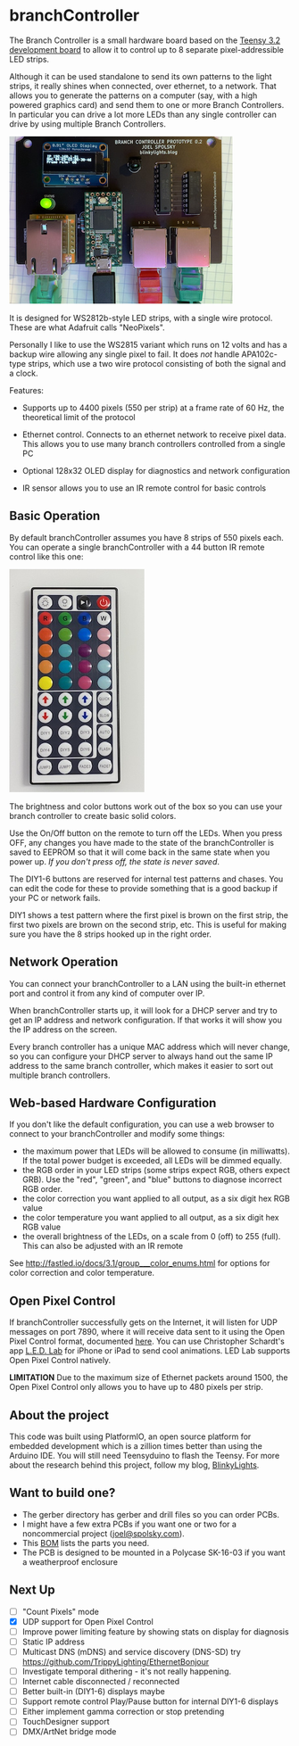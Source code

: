 branchController
================

The Branch Controller is a small hardware board based on the [Teensy 3.2 development board](https://www.pjrc.com/store/teensy32.html) to allow it to control up to 8 separate pixel-addressible LED strips.

Although it can be used standalone to send its own patterns to the light strips, it really shines when connected, over ethernet, to a network. That allows you to generate the patterns on a computer (say, with a high powered graphics card) and send them to one or more Branch Controllers. In particular you can drive a lot more LEDs than any single controller can drive by using multiple Branch Controllers.

![Branch Controller](doc/BranchController.jpg)

It is designed for WS2812b-style LED strips, with a single wire protocol. These are what Adafruit calls "NeoPixels".

Personally I like to use the WS2815 variant which runs on 12 volts and has a backup wire allowing any single pixel to fail. It does *not* handle APA102c-type strips, which use a two wire protocol consisting of both the signal and a clock.

Features:

* Supports up to 4400 pixels (550 per strip) at a frame rate of 60 Hz, the theoretical limit of the protocol

* Ethernet control. Connects to an ethernet network to receive pixel data. This allows you to use many branch controllers controlled from a single PC

* Optional 128x32 OLED display for diagnostics and network configuration

* IR sensor allows you to use an IR remote control for basic controls

Basic Operation
---------------

By default branchController assumes you have 8 strips of 550 pixels each. You can operate a single branchController with a 44 button IR remote control like this one:

![44 button IR remote control](doc/44buttonIR.jpg)

The brightness and color buttons work out of the box so you can use your branch controller to create basic solid colors. 

Use the On/Off button on the remote to turn off the LEDs. When you press OFF, any changes you have made to the state of the branchController is saved to EEPROM so that it will come back in the same state when you power up. *If you don't press off, the state is never saved*.

The DIY1-6 buttons are reserved for internal test patterns and chases. You can edit the code for these to provide something that is a good backup if your PC or network fails.

DIY1 shows a test pattern where the first pixel is brown on the first strip, the first two pixels are brown on the second strip, etc. This is useful for making sure you have the 8 strips hooked up in the right order.

Network Operation
-----------------

You can connect your branchController to a LAN using the built-in ethernet port and control it from any kind of computer over IP.

When branchController starts up, it will look for a DHCP server and try to get an IP address and network configuration. If that works it will show you the IP address on the screen.

Every branch controller has a unique MAC address which will never change, so you can configure your DHCP server to always hand out the same IP address to the same branch controller, which makes it easier to sort out multiple branch controllers.

Web-based Hardware Configuration
--------------------------------

If you don't like the default configuration, you can use a web browser to connect to your
branchController and modify some things:

* the maximum power that LEDs will be allowed to consume (in milliwatts). If the total power budget is exceeded, all LEDs will be dimmed equally.
* the RGB order in your LED strips (some strips expect RGB, others expect GRB). Use the "red", "green", and "blue" buttons to diagnose incorrect RGB order.
* the color correction you want applied to all output, as a six digit hex RGB value
* the color temperature you want applied to all output, as a six digit hex RGB value
* the overall brightness of the LEDs, on a scale from 0 (off) to 255 (full). This can
  also be adjusted with an IR remote

See http://fastled.io/docs/3.1/group___color_enums.html for options for color correction and 
color temperature.


Open Pixel Control
------------------

If branchController successfully gets on the Internet, it will listen for UDP messages on port 7890, where it will receive data sent to it using the Open Pixel Control format, documented [here](http://openpixelcontrol.org/). You can use Christopher Schardt's app [L.E.D. Lab](https://apps.apple.com/us/app/l-e-d-lab/id832042156) for iPhone or iPad to send cool animations. LED Lab supports Open Pixel Control natively.

**LIMITATION** Due to the maximum size of Ethernet packets around 1500, the Open Pixel Control only allows you to have up to 480 pixels per strip.

About the project
-----------------

This code was built using PlatformIO, an open source platform for embedded development which is a zillion times better than using the Arduino IDE. You will still need Teensyduino to flash the Teensy. For more about the research behind this project, follow my blog, [BlinkyLights](https://blinkylights.blog/).

Want to build one?
-------------------
* The gerber directory has gerber and drill files so you can order PCBs.
* I might have a few extra PCBs if you want one or two for a noncommercial project (joel@spolsky.com).
* This [BOM](https://octopart.com/bom-tool/tv6ZDeDl) lists the parts you need.
* The PCB is designed to be mounted in a Polycase SK-16-03 if you want a weatherproof enclosure


Next Up
-------

- [ ] "Count Pixels" mode
- [X] UDP support for Open Pixel Control
- [ ] Improve power limiting feature by showing stats on display for diagnosis
- [ ] Static IP address
- [ ] Multicast DNS (mDNS) and service discovery (DNS-SD)
      try https://github.com/TrippyLighting/EthernetBonjour
- [ ] Investigate temporal dithering - it's not really happening. 
- [ ] Internet cable disconnected / reconnected
- [ ] Better built-in (DIY1-6) displays maybe
- [ ] Support remote control Play/Pause button for internal DIY1-6 displays
- [ ] Either implement gamma correction or stop pretending
- [ ] TouchDesigner support
- [ ] DMX/ArtNet bridge mode
